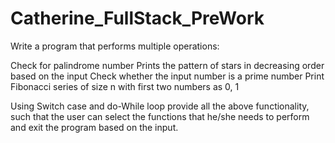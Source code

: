 # Catherine_FullStack_PreWork
Write a program that performs multiple operations:

 

Check for palindrome number
Prints the pattern of stars in decreasing order based on the input
Check whether the input number is a prime number
Print Fibonacci series of size n with first two numbers as 0, 1
 

Using Switch case and do-While loop provide all the above functionality, such that the user can select the functions that he/she needs to perform and exit the program based on the input.

 
